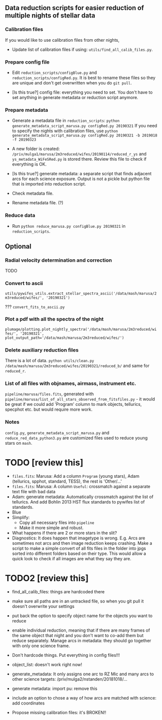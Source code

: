 ## Data reduction scripts for easier reduction of multiple nights of stellar data

### Calibration files
If you would like to use calibration files from other nights, 
- Update list of calibration files if using: `utils/find_all_calib_files.py`.

### Prepare config file
- Edit `reduction_scripts/configBlue.py` and `reduction_scripts/configRed.py`. It is best to rename these files so they are unique and don't get overwritten when you do `git pull`.

- [Is this true?] config file: everything you need to set. You don't have to set anything in generate metadata or reduction script anymore.

### Prepare metadata
- Generate a metadata file in `reduction_scripts`: `python generate_metadata_script_marusa.py configRed.py 20190321`
If you need to specify the nights with calibration files, use `python generate_metadata_script_marusa.py configRed.py 20190321 -b 2019018 -f 20190323`

- A new folder is created:
`/priv/mulga1/marusa/2m3reduced/wifes/20190114/reduced_r_ys` and `ys_metadata_WiFeSRed.py` is stored there. Review this file to check if everything is OK.

- [Is this true?] generate metadata: a separate script that finds adjacent arcs for each science exposure. Output is not a pickle but python file that is imported into reduction script.

- Check metadata file.
- Rename metadata file. (?)

### Reduce data
- Run `python reduce_marusa.py configBlue.py 20190321` in `reduction_scripts`.

## Optional 
### Radial velocity determination and correction
TODO

### Convert to ascii
`utils/pywifes_utils.extract_stellar_spectra_ascii('/data/mash/marusa/2m3reduced/wifes/', '20190321')`

??? `convert_fits_to_ascii.py`

### Plot a pdf with all the spectra of the night
`plumage/plotting.plot_nightly_spectra('/data/mash/marusa/2m3reduced/wifes/', '20190321', plot_output_path='/data/mash/marusa/2m3reduced/wifes/')`


### Delete auxiliary reduction files
There is a lot of data. `python utils/clean.py /data/mash/marusa/2m3reduced/wifes/20190321/reduced_b/` and same for `reduced_r`.

### List of all files with objnames, airmass, instrument etc.
`pipeline/marusa/files.fits`, generated with `pipeline/marusa/list_of_all_stars_observed_from_fitsfiles.py` - it would be great if we could add 'Program' column to mark objects, tellurics, specphot etc. but would require more work.

### Notes
`config.py`, `generate_metadata_script_marusa.py` and `reduce_red_data_python3.py` are customized files used to reduce young stars on `mash`.

# TODO [review this]
- `files.fits`: Marusa: Add a column `Program` (young stars), Adam (tellurics, spphot, standard, TESS), the rest is 'Other/...'
- `files.fits`: Marusa: A column `Useful`: crossmatch against a separate text file with bad data
- Adam: generate metadata: Automatically crossmatch against the list of tellurics. And add Bohlin 2013 HST flux standards to pywifes list of standards.
- Blue
- Simplify:
  - Copy all necessary files into `pipeline`
  - Make it more simple and robust.
- What happens if there are 2 or more stars in the slit?
- Diagnostics: It does happen that imagetype is wrong. E.g. Arcs are sometimes not arcs and then image reduction keeps crashing. Make a script to make a simple convert of all fits files in the folder into jpgs sorted into different folders based on their type. This would allow a quick look to check if all images are what they say they are.
# TODO2 [review this]
- find_all_calib_files: things are hardcoded there
- make sure all paths are in an untracked file, so when you git pull it doesn't overwrite your settings
- put back the option to specify object name for the objects you want to reduce
- enable individual reduction, meaning that if there are many frames of the same object that night and you don't want to co-add them but reduce separately. Manage arcs in metadata: they should go together with only one science frame.
- Don't hardcode things. Put everything in config files!!!
- object_list: doesn't work right now!

- generate_metadata: It only assigns one arc to RZ Mic and many arcs to other science targets: /priv/mulga2/nstanden/20181018/...
- generate metadata: import pu: remove this
- include an option to chose a way of how arcs are matched with science: add coordinates
- Propose missing calibration files: it's BROKEN!!
